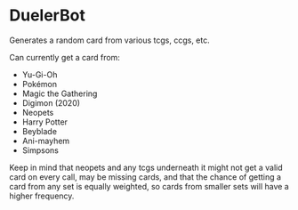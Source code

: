 # DuelerBot
Generates a random card from various tcgs, ccgs, etc.


Can currently get a card from:
* Yu-Gi-Oh
* Pokémon
* Magic the Gathering
* Digimon (2020)
* Neopets
* Harry Potter
* Beyblade
* Ani-mayhem
* Simpsons

	
Keep in mind that neopets and any tcgs underneath it might not get a valid card on every call, may be missing cards, and that the chance of getting a card from any set is equally weighted, so cards from smaller sets will have a higher frequency.
